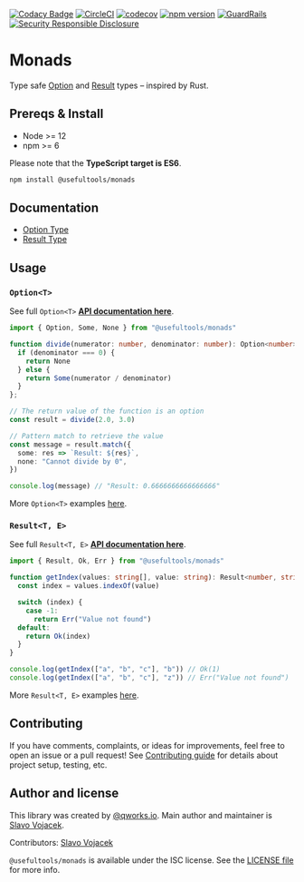 [![Codacy Badge](https://api.codacy.com/project/badge/Grade/fb2d7cfddcab4f3c98275a66b1aa227a)](https://app.codacy.com/gh/hqoss/monads?utm_source=github.com&utm_medium=referral&utm_content=hqoss/monads&utm_campaign=Badge_Grade_Dashboard)
[![CircleCI](https://circleci.com/gh/qworks-io/monads.svg?style=svg)](https://circleci.com/gh/qworks-io/monads)
[![codecov](https://codecov.io/gh/qworks-io/monads/branch/master/graph/badge.svg)](https://codecov.io/gh/qworks-io/monads)
[![npm version](https://img.shields.io/npm/v/@usefultools/monads.svg)](https://www.npmjs.com/package/@usefultools/monads)
[![GuardRails](https://badges.production.guardrails.io/qworks-io/monads.svg)](https://www.guardrails.io)
[![Security Responsible Disclosure](https://img.shields.io/badge/Security-Responsible%20Disclosure-yellow.svg)](https://github.com/qworks-io/monads/blob/master/SECURITY.md)

# Monads

Type safe [Option](https://doc.rust-lang.org/std/option/enum.Option.html) and [Result](https://doc.rust-lang.org/std/result/enum.Result.html) types – inspired by Rust.

## Prereqs & Install

* Node >= 12
* npm >= 6

Please note that the **TypeScript target is ES6**.

```bash
npm install @usefultools/monads
```

## Documentation

- [Option Type](./src/Option)
- [Result Type](./src/Result)

## Usage

### `Option<T>`

See full `Option<T>` **[API documentation here](./src/Option)**.

```typescript
import { Option, Some, None } from "@usefultools/monads"

function divide(numerator: number, denominator: number): Option<number> {
  if (denominator === 0) {
    return None
  } else {
    return Some(numerator / denominator)
  }
};

// The return value of the function is an option
const result = divide(2.0, 3.0)

// Pattern match to retrieve the value
const message = result.match({
  some: res => `Result: ${res}`,
  none: "Cannot divide by 0",
})

console.log(message) // "Result: 0.6666666666666666"

```

More `Option<T>` examples [here](./src/Option/examples).

### `Result<T, E>`

See full `Result<T, E>` **[API documentation here](./src/Result)**.

```typescript
import { Result, Ok, Err } from "@usefultools/monads"

function getIndex(values: string[], value: string): Result<number, string> {
  const index = values.indexOf(value)

  switch (index) {
    case -1:
      return Err("Value not found")
  default:
    return Ok(index)
  }
}

console.log(getIndex(["a", "b", "c"], "b")) // Ok(1)
console.log(getIndex(["a", "b", "c"], "z")) // Err("Value not found")

```

More `Result<T, E>` examples [here](./src/Result/examples).

## Contributing

If you have comments, complaints, or ideas for improvements, feel free to open an issue or a pull request! See [Contributing guide](./CONTRIBUTING.md) for details about project setup, testing, etc.

## Author and license

This library was created by [@qworks.io](https://github.com/qworks-io). Main author and maintainer is [Slavo Vojacek](https://github.com/slavovojacek).

Contributors: [Slavo Vojacek](https://github.com/slavovojacek)

`@usefultools/monads` is available under the ISC license. See the [LICENSE file](./LICENSE.txt) for more info.
